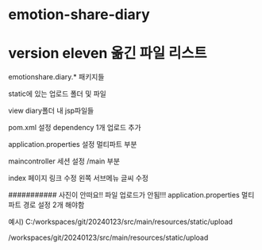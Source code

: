 # emotion-share-diary

# version eleven 옮긴 파일 리스트

emotionshare.diary.* 패키지들

static에 있는 업로드 폴더 및 파일

view diary폴더 내 jsp파일들

pom.xml 설정 dependency 1개 업로드 추가

application.properties 설정 멀티파트 부분

maincontroller 세션 설정 /main 부분

index 페이지 링크 수정 왼쪽 서브메뉴 글씨 수정

########### 사진이 안떠요!! 파일 업로드가 안됨!!!
application.properties 멀티파트 경로 설정 2개 해야함

예시)
C:/workspaces/git/20240123/src/main/resources/static/upload

/workspaces/git/20240123/src/main/resources/static/upload